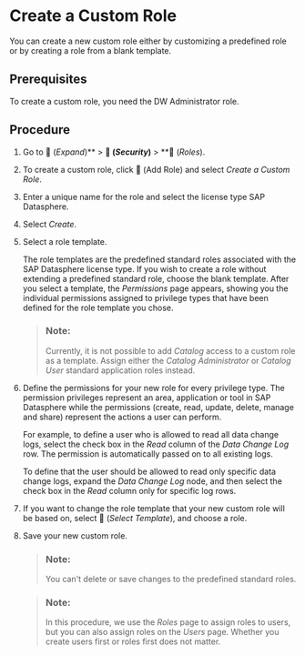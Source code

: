 <!-- loio862b88eed50244049d41361ba3290456 -->

<link rel="stylesheet" type="text/css" href="../css/sap-icons.css"/>

# Create a Custom Role

You can create a new custom role either by customizing a predefined role or by creating a role from a blank template. 



<a name="loio862b88eed50244049d41361ba3290456__prereq_yst_nqr_vnb"/>

## Prerequisites

To create a custom role, you need the DW Administrator role.



## Procedure

1.  Go to <span class="FPA-icons"></span> \(*Expand*\)** \> **<span class="FPA-icons"></span> \(*Security*\)** \> **<span class="FPA-icons"></span> \(*Roles*\).

2.  To create a custom role, click <span class="FPA-icons"></span> \(Add Role\) and select *Create a Custom Role*.

3.  Enter a unique name for the role and select the license type SAP Datasphere.

4.  Select *Create*.

5.  Select a role template.

    The role templates are the predefined standard roles associated with the SAP Datasphere license type. If you wish to create a role without extending a predefined standard role, choose the blank template. After you select a template, the *Permissions* page appears, showing you the individual permissions assigned to privilege types that have been defined for the role template you chose.

    > ### Note:  
    > Currently, it is not possible to add *Catalog* access to a custom role as a template. Assign either the *Catalog Administrator* or *Catalog User* standard application roles instead.

6.  Define the permissions for your new role for every privilege type. The permission privileges represent an area, application or tool in SAP Datasphere while the permissions \(create, read, update, delete, manage and share\) represent the actions a user can perform.

    For example, to define a user who is allowed to read all data change logs, select the check box in the *Read* column of the *Data Change Log* row. The permission is automatically passed on to all existing logs.

    To define that the user should be allowed to read only specific data change logs, expand the *Data Change Log* node, and then select the check box in the *Read* column only for specific log rows.

7.  If you want to change the role template that your new custom role will be based on, select <span class="FPA-icons"></span> \(*Select Template*\), and choose a role.

8.  Save your new custom role.

    > ### Note:  
    > You can't delete or save changes to the predefined standard roles.

    > ### Note:  
    > In this procedure, we use the *Roles* page to assign roles to users, but you can also assign roles on the *Users* page. Whether you create users first or roles first does not matter.



